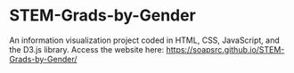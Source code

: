 # STEM-Grads-by-Gender
An information visualization project coded in HTML, CSS, JavaScript, and the D3.js library.
Access the website here: https://soapsrc.github.io/STEM-Grads-by-Gender/

